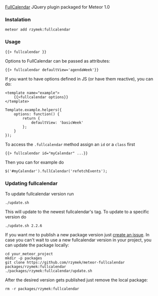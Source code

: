 <!-- Batyr Ashim 20.06.2024 -->
[FullCalendar](https://fullcalendar.io/) JQuery plugin packaged for Meteor 1.0

### Instalation ###

    meteor add rzymek:fullcalendar

### Usage ###

    {{> fullcalendar }}

Options to FullCalendar can be passed as attributes:

    {{> fullcalendar defaultView='agendaWeek'}}

If you want to have options defined in JS (or have them reactive), you can do:

    <template name="example">
        {{>fullcalendar options}}
    </template>

    Template.example.helpers({
        options: function() {
            return {
                defaultView: 'basicWeek'
            };
        }
    });

To access the `.fullcalendar` method assign an `id` or a `class` first

    {{> fullcalendar id="myCalendar" ...}}

Then you can for example do

    $('#myCalendar').fullCalendar('refetchEvents');

### Updating fullcalendar ###

To update fullcalendar version run

    ./update.sh
This will update to the newest fullcalendar's tag.
To update to a specific version do

    ./update.sh 2.2.6

If you want me to publish a new package version just [create an issue](https://github.com/rzymek/meteor-fullcalendar/issues/new).
In case you can't wait to use a new fullcalendar version in your project, you can update the package locally:

    cd your_meteor_project
    mkdir -p packages
    git clone https://github.com/rzymek/meteor-fullcalendar packages/rzymek:fullcalendar
    ./packages/rzymek:fullcalendar/update.sh

After the desired version gets published just remove the local package:

    rm -r packages/rzymek:fullcalendar
